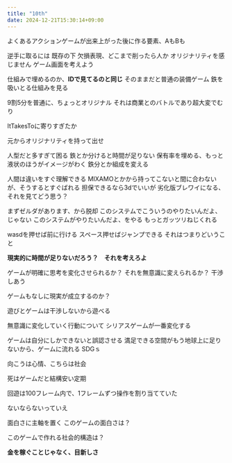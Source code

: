```yaml
---
title: "10th"
date: 2024-12-21T15:30:14+09:00
---
```

よくあるアクションゲームが出来上がった後に作る要素、AもBも

逆手に取るには
既存の下
欠損表現、どこまで削ったら人か
オリジナリティを感じません
ゲーム画面を考えよう

仕組みで埋めるのか、**IDで見てるのと同じ**
そのままだと普通の装備ゲーム
鉄を吸いとる仕組みを見る

9割5分を普通に、ちょっとオリジナル
それは商業とのバトルであり超大変でむり

ItTakesToに寄りすぎたか

元からオリジナリティを持って出せ

人型だと多すぎて困る
鉄とか分けると時間が足りない
保有率を埋める、もっと液状のほうがイメージがわく
鉄分とか組成を変える

人間は違いをすぐ理解できる
MIXAMOとかから持ってこないと間に合わないが、そうするとすぐばれる
担保できるなら3dでいいが
劣化版ブレワイになる、それを見てどう思う？

まずゼルダがあります、から脱却
このシステムでこういうのやりたいんだよ、じゃない
このシステムがやりたいんだよ、をやる
もっとガッツリねじくれる

wasdを押せば前に行ける
スペース押せばジャンプできる
それはつまりどいうこと

**現実的に時間が足りないだろう？　それを考えろよ**


ゲームが明確に思考を変化させられるか？
それを無意識に変えられるか？
干渉しあう

ゲームもなしに現実が成立するのか？

遊びとゲームは干渉しないから遊べる

無意識に変化していく行動について
シリアスゲームが一番変化する

ゲームは自分にしかできないと誤認させる
満足できる空間がもう地球上に足りないから、ゲームに流れる
SDGｓ

向こうは心情、こちらは社会

死はゲームだと結構安い定期

回遊は100フレーム内で、1フレームずつ操作を割り当てていた

ないならないっていえ

面白さに主軸を置く
このゲームの面白さは？

このゲームで作れる社会的構造は？


**金を稼ぐことじゃなく、目新しさ**
